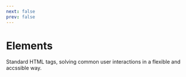 ```yaml
---
next: false
prev: false
---
```

<script setup>
import { ref } from 'vue'
import { VPTeamMembers, useSidebar } from 'vitepress/theme'
import { useRoute } from 'vitepress'

const { data: { title } } = useRoute();
const { sidebar } = useSidebar()
const current = sidebar.value.find(({ text, items }) => text === title);
const members = current?.items.map(({ text, link }) => ({
  org: text.replace(/<[^>]+>/g, '').replace(/&lt;/g, '<').replace(/&gt;/g, '>'),
  orgLink: link
 })) || []
</script>

# Elements

Standard HTML tags, solving common user interactions in a flexible and accssible way.

<VPTeamMembers size="small" :members="members" />